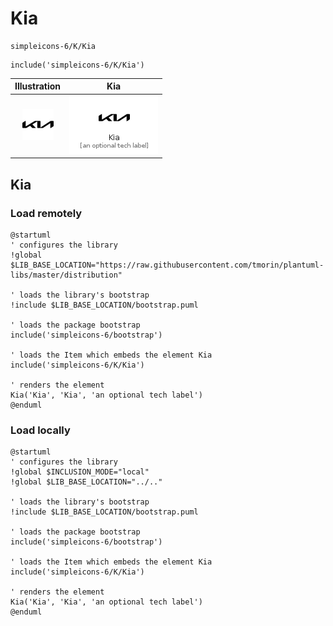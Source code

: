 # Kia


```text
simpleicons-6/K/Kia
```

```text
include('simpleicons-6/K/Kia')
```



| Illustration | Kia |
| :---: | :---: |
| ![illustration for Illustration](../../simpleicons-6/K/Kia.png) | ![illustration for Kia](../../simpleicons-6/K/Kia.Local.png) |




## Kia

### Load remotely
```plantuml
@startuml
' configures the library
!global $LIB_BASE_LOCATION="https://raw.githubusercontent.com/tmorin/plantuml-libs/master/distribution"

' loads the library's bootstrap
!include $LIB_BASE_LOCATION/bootstrap.puml

' loads the package bootstrap
include('simpleicons-6/bootstrap')

' loads the Item which embeds the element Kia
include('simpleicons-6/K/Kia')

' renders the element
Kia('Kia', 'Kia', 'an optional tech label')
@enduml
```

### Load locally
```plantuml
@startuml
' configures the library
!global $INCLUSION_MODE="local"
!global $LIB_BASE_LOCATION="../.."

' loads the library's bootstrap
!include $LIB_BASE_LOCATION/bootstrap.puml

' loads the package bootstrap
include('simpleicons-6/bootstrap')

' loads the Item which embeds the element Kia
include('simpleicons-6/K/Kia')

' renders the element
Kia('Kia', 'Kia', 'an optional tech label')
@enduml
```

